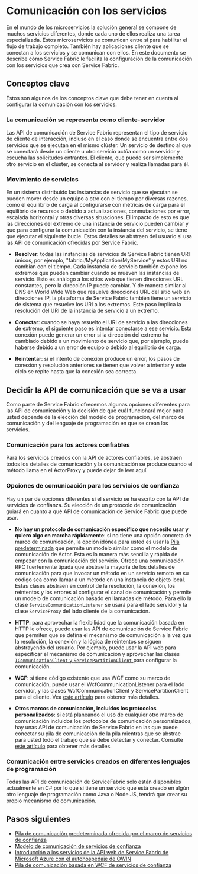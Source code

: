 <properties
   pageTitle="Service Fabric de Microsoft Azure Cómo comunicarse con servicios"
   description="En este artículo se describe cómo puede conectarse con los servicios y comunicarse con ellos en las aplicaciones de Service Fabric."
   services="service-fabric"
   documentationCenter=".net"
   authors="kunaldsingh"
   manager="timlt"
   editor=""/>

<tags
   ms.service="service-fabric"
   ms.devlang="dotnet"
   ms.topic="article"
   ms.tgt_pltfrm="NA"
   ms.workload="NA"
   ms.date="04/29/2015"
   ms.author="kunalds"/>


# Comunicación con los servicios
En el mundo de los microservicios la solución general se compone de muchos servicios diferentes, donde cada uno de ellos realiza una tarea especializada. Estos microservicios se comunican entre sí para habilitar el flujo de trabajo completo. También hay aplicaciones cliente que se conectan a los servicios y se comunican con ellos. En este documento se describe cómo Service Fabric le facilita la configuración de la comunicación con los servicios que crea con Service Fabric.

## Conceptos clave
Estos son algunos de los conceptos clave que debe tener en cuenta al configurar la comunicación con los servicios.
### La comunicación se representa como cliente-servidor
Las API de comunicación de Service Fabric representan el tipo de servicio de cliente de interacción, incluso en el caso donde se encuentra entre dos servicios que se ejecutan en el mismo clúster. Un servicio de destino al que se conectará desde un cliente u otro servicio actúa como un servidor y escucha las solicitudes entrantes. El cliente, que puede ser simplemente otro servicio en el clúster, se conecta al servidor y realiza llamadas para él.
### Movimiento de servicios
En un sistema distribuido las instancias de servicio que se ejecutan se pueden mover desde un equipo a otro con el tiempo por diversas razones, como el equilibrio de carga al configurarse con métricas de carga para el equilibrio de recursos o debido a actualizaciones, conmutaciones por error, escalada horizontal y otras diversas situaciones. El impacto de esto es que las direcciones del extremo de una instancia de servicio pueden cambiar y que para configurar la comunicación con la instancia del servicio, se tiene que ejecutar el siguiente bucle. Estos detalles se abstraen del usuario si usa las API de comunicación ofrecidas por Service Fabric.

* **Resolver**: todas las instancias de servicios de Service Fabric tienen URI únicos, por ejemplo, "fabric:/MyApplication/MyService" y estos URI no cambian con el tiempo. Cada instancia de servicio también expone los extremos que pueden cambiar cuando se mueven las instancias de servicio. Esto es análogo a los sitios web que tienen direcciones URL constantes, pero la dirección IP puede cambiar. Y de manera similar al DNS en World Wide Web que resuelve direcciones URL del sitio web en direcciones IP, la plataforma de Service Fabric también tiene un servicio de sistema que resuelve los URI a los extremos. Este paso implica la resolución del URI de la instancia de servicio a un extremo.

* **Conectar**: cuando se haya resuelto el URI de servicio a las direcciones de extremo, el siguiente paso es intentar conectarse a ese servicio. Esta conexión puede generar un error si la dirección del extremo ha cambiado debido a un movimiento de servicio que, por ejemplo, puede haberse debido a un error de equipo o debido al equilibrio de carga.

* **Reintentar**: si el intento de conexión produce un error, los pasos de conexión y resolución anteriores se tienen que volver a intentar y este ciclo se repite hasta que la conexión sea correcta.

## Decidir la API de comunicación que se va a usar
Como parte de Service Fabric ofrecemos algunas opciones diferentes para las API de comunicación y la decisión de que cuál funcionará mejor para usted depende de la elección del modelo de programación, del marco de comunicación y del lenguaje de programación en que se crean los servicios.
### Comunicación para los actores confiables
Para los servicios creados con la API de actores confiables, se abstraen todos los detalles de comunicación y la comunicación se produce cuando el método llama en el ActorProxy y puede dejar de leer aquí.

### Opciones de comunicación para los servicios de confianza
Hay un par de opciones diferentes si el servicio se ha escrito con la API de servicios de confianza. Su elección de un protocolo de comunicación guiará en cuanto a qué API de comunicación de Service Fabric que puede usar.

* **No hay un protocolo de comunicación específico que necesito usar y quiero algo en marcha rápidamente**: si no tiene una opción concreta de marco de comunicación, la opción idónea para usted es usar la [Pila predeterminada](service-fabric-reliable-services-communication-default.md) que permite un modelo similar como el modelo de comunicación de Actor. Esta es la manera más sencilla y rápida de empezar con la comunicación del servicio. Ofrece una comunicación RPC fuertemente tipada que abstrae la mayoría de los detalles de comunicación para que invocar un método en un servicio remoto en su código sea como llamar a un método en una instancia de objeto local. Estas clases abstraen en control de la resolución, la conexión, los reintentos y los errores al configurar el canal de comunicación y permite un modelo de comunicación basado en llamadas de método. Para ello la clase `ServiceCommunicationListener` se usará para el lado servidor y la clase `ServiceProxy` del lado cliente de la comunicación.

* **HTTP**: para aprovechar la flexibilidad que la comunicación basada en HTTP le ofrece, puede usar las API de comunicación de Service Fabric que permiten que se defina el mecanismo de comunicación a la vez que la resolución, la conexión y la lógica de reintentos se siguen abstrayendo del usuario. Por ejemplo, puede usar la API web para especificar el mecanismo de comunicación y aprovechar las clases [`ICommunicationClient` y `ServicePartitionClient` ](service-fabric-reliable-services-communication.md) para configurar la comunicación.
* **WCF**: si tiene código existente que usa WCF como su marco de comunicación, puede usar el WcfCommunicationListener para el lado servidor, y las clases WcfCommunicationClient y ServicePartitionClient para el cliente. Vea [este artículo](service-fabric-reliable-services-communication-wcf.md) para obtener más detalles.

* **Otros marcos de comunicación, incluidos los protocolos personalizados**: si está planeando el uso de cualquier otro marco de comunicación incluidos los protocolos de comunicación personalizados, hay unas API de comunicación de Service Fabric en las que puede conectar su pila de comunicación de la pila mientras que se abstrae para usted todo el trabajo que se debe detectar y conectar. Consulte [este artículo](service-fabric-reliable-services-communication.md) para obtener más detalles.

### Comunicación entre servicios creados en diferentes lenguajes de programación
Todas las API de comunicación de ServiceFabric solo están disponibles actualmente en C# por lo que si tiene un servicio que está creado en algún otro lenguaje de programación como Java o Node.JS, tendrá que crear su propio mecanismo de comunicación.

## Pasos siguientes
* [Pila de comunicación predeterminada ofrecida por el marco de servicios de confianza ](service-fabric-reliable-services-communication-default.md)
* [Modelo de comunicación de servicios de confianza](service-fabric-reliable-services-communication.md)
* [Introducción a los servicios de la API web de Service Fabric de Microsoft Azure con el autohospedaje de OWIN](service-fabric-reliable-services-communication-webapi.md)
* [Pila de comunicación basada en WCF de servicios de confianza](service-fabric-reliable-services-communication-wcf.md)
 

<!---HONumber=July15_HO4-->